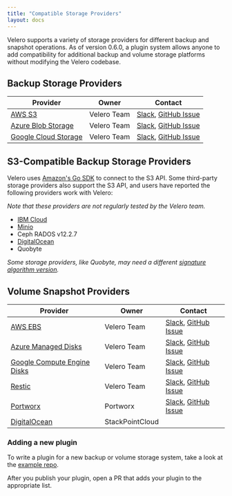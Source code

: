 ```yaml
---
title: "Compatible Storage Providers"
layout: docs
---
```


Velero supports a variety of storage providers for different backup and snapshot operations. As of version 0.6.0, a plugin system allows anyone to add compatibility for additional backup and volume storage platforms without modifying the Velero codebase.

## Backup Storage Providers

| Provider                  | Owner    | Contact                         |
|---------------------------|----------|---------------------------------|
| [AWS S3][2]               | Velero Team | [Slack][10], [GitHub Issue][11] |
| [Azure Blob Storage][3]   | Velero Team | [Slack][10], [GitHub Issue][11] |
| [Google Cloud Storage][4] | Velero Team | [Slack][10], [GitHub Issue][11] |

## S3-Compatible Backup Storage Providers

Velero uses [Amazon's Go SDK][12] to connect to the S3 API. Some third-party storage providers also support the S3 API, and users have reported the following providers work with Velero:

_Note that these providers are not regularly tested by the Velero team._

 * [IBM Cloud][5]
 * [Minio][9]
 * Ceph RADOS v12.2.7
 * [DigitalOcean][7]
 * Quobyte

_Some storage providers, like Quobyte, may need a different [signature algorithm version][15]._

## Volume Snapshot Providers

| Provider                         | Owner           | Contact                         |
|----------------------------------|-----------------|---------------------------------|
| [AWS EBS][2]                     | Velero Team        | [Slack][10], [GitHub Issue][11] |
| [Azure Managed Disks][3]         | Velero Team        | [Slack][10], [GitHub Issue][11] |
| [Google Compute Engine Disks][4] | Velero Team        | [Slack][10], [GitHub Issue][11] |
| [Restic][1]                      | Velero Team        | [Slack][10], [GitHub Issue][11] |
| [Portworx][6]                    | Portworx        | [Slack][13], [GitHub Issue][14] |
| [DigitalOcean][7]                | StackPointCloud |                                 |

### Adding a new plugin

To write a plugin for a new backup or volume storage system, take a look at the [example repo][8].

After you publish your plugin, open a PR that adds your plugin to the appropriate list.

[1]: restic.md
[2]: aws-config.md
[3]: azure-config.md
[4]: gcp-config.md
[5]: ibm-config.md
[6]: https://docs.portworx.com/scheduler/kubernetes/ark.html
[7]: https://github.com/StackPointCloud/ark-plugin-digitalocean
[8]: https://github.com/heptio/velero-plugin-example/
[9]: get-started.md
[10]: https://kubernetes.slack.com/messages/velero
[11]: https://github.com/heptio/velero/issues
[12]: https://github.com/aws/aws-sdk-go
[13]: https://portworx.slack.com/messages/px-k8s
[14]: https://github.com/portworx/ark-plugin/issues
[15]: api-types/backupstoragelocation.md#aws
